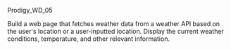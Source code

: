 Prodigy_WD_05

Build a web page that fetches weather data from a weather API based on the user's location or a user-inputted location. Display the current weather conditions, temperature, and other relevant information.
